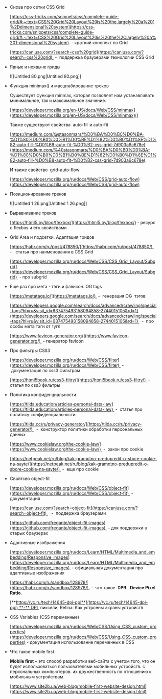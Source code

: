   

- Снова про сетки CSS Grid
    
    [https://css-tricks.com/snippets/css/complete-guide-grid/#:~:text=CSS%20Grid%20Layout%20is%20the,largely%20a%201%2Ddimensional%20system](https://css-tricks.com/snippets/css/complete-guide-grid/#:~:text=CSS%20Grid%20Layout%20is%20the%2Clargely%20a%201-dimensional%20system). - краткий конспект по Grid
    
    [https://caniuse.com/?search=css%20grid](https://caniuse.com/?search=css%20grid)  -  поддержка браузерами технологии CSS Grid
    
- Явные и неявыне гриды
    
    ![[Untitled 80.png|Untitled 80.png]]
    
- Функция minimax() и масштабирование треков
    
    Существует функция minmax, которая позволяет нам устанавливать минимальное, так и максимальное значение.
    
    [https://developer.mozilla.org/en-US/docs/Web/CSS/minmax](https://developer.mozilla.org/en-US/docs/Web/CSS/minmax)()
    
    Также существуют свойства  auto-fill и auto-fit
    
    [https://medium.com/@stasonmars/%D0%BA%D0%B0%D0%BA-%D1%80%D0%B0%D0%B1%D0%BE%D1%82%D0%B0%D1%8E%D1%82-auto-fill-%D0%B8-auto-fit-%D0%B2-css-grid-7d903a6c678e](https://medium.com/%40stasonmars/%D0%BA%D0%B0%D0%BA-%D1%80%D0%B0%D0%B1%D0%BE%D1%82%D0%B0%D1%8E%D1%82-auto-fill-%D0%B8-auto-fit-%D0%B2-css-grid-7d903a6c678e)
    
    И также свойство  grid-auto-flow
    
    [https://developer.mozilla.org/ru/docs/Web/CSS/grid-auto-flow](https://developer.mozilla.org/ru/docs/Web/CSS/grid-auto-flow)
    
- Позиционирование треков
    
    ![[Untitled 1 26.png|Untitled 1 26.png]]
    
- Выравнивание треков
    
    [https://html5.by/blog/flexbox/](https://html5.by/blog/flexbox/) - ресурс с flexbos и его свойствами
    
- Grid Area и подсетки. Адаптация гридов
    
    [https://habr.com/ru/post/478850/](https://habr.com/ru/post/478850/)  -   статья про наименования в CSS Grid
    
    [https://developer.mozilla.org/ru/docs/Web/CSS/CSS_Grid_Layout/Subgrid](https://developer.mozilla.org/ru/docs/Web/CSS/CSS_Grid_Layout/Subgrid)  - про subgrid
    
- Еще раз про мета - тэги и фавикон. OG tags
    
    [https://metatags.io/](https://metatags.io/)  -  генерация OG  тэгов
    
    [https://developers.google.com/search/docs/advanced/crawling/special-tags?hl=ru&visit_id=637475493158094858-2744015105&rd=1](https://developers.google.com/search/docs/advanced/crawling/special-tags?hl=ru&visit_id=637475493158094858-2744015105&rd=1)   -  про особы мета тэги от гугл
    
    [https://www.favicon-generator.org/](https://www.favicon-generator.org/)  - генератор favicon
    
- Про фильтры CSS3
    
    [https://developer.mozilla.org/ru/docs/Web/CSS/filter](https://developer.mozilla.org/ru/docs/Web/CSS/filter)  -   документация по css3 фильтрам
    
    [https://html5book.ru/css3-filtry/](https://html5book.ru/css3-filtry/)  - статья по css3 фильтры
    
- Политика конфиденциальности
    
    [https://tilda.education/articles-personal-data-law](https://tilda.education/articles-personal-data-law)  -  статья про политику конфиденциальности
    
    [https://tilda.cc/ru/privacy-generator/](https://tilda.cc/ru/privacy-generator/)   -  конструктор политики обработки персональных данных
    
    [https://www.cookielaw.org/the-cookie-law/](https://www.cookielaw.org/the-cookie-law/)  -  закон про cookie
    
    [https://netpeak.net/ru/blog/kak-gramotno-predupredit-o-sbore-cookie-na-sayte/](https://netpeak.net/ru/blog/kak-gramotno-predupredit-o-sbore-cookie-na-sayte/)  -  еще про cookie
    
- Свойтсво object-fit
    
    [https://developer.mozilla.org/ru/docs/Web/CSS/object-fit](https://developer.mozilla.org/ru/docs/Web/CSS/object-fit)  -  документация
    
    [https://caniuse.com/?search=object-fit](https://caniuse.com/?search=object-fit)    -  поддержка браузерами
    
    [https://github.com/fregante/object-fit-images](https://github.com/fregante/object-fit-images)  - для поддержки в старых браузерах
    
- Адаптивные изображения
    
    [https://developer.mozilla.org/ru/docs/Learn/HTML/Multimedia_and_embedding/Responsive_images](https://developer.mozilla.org/ru/docs/Learn/HTML/Multimedia_and_embedding/Responsive_images)  - официальная документация про адаптивные изображения
    
    [https://habr.com/ru/sandbox/128978/](https://habr.com/ru/sandbox/128978/)  -  что такое  **DPR**   **Device Pixel Ratio**.
    
    [**https://vc.ru/tech/14645-dpi-ppi**](https://vc.ru/tech/14645-dpi-ppi) **-** DPI, пиксели, Retina: Как устроены экраны устройств
    
- CSS Variables (CSS переменные)
    
    [https://developer.mozilla.org/ru/docs/Web/CSS/Using_CSS_custom_properties](https://developer.mozilla.org/ru/docs/Web/CSS/Using_CSS_custom_properties) - документация использование переменных в CSS
    
- Что такое mobile first
    
    **Mobile first** – это способ разработки веб-сайта с учетом того, что он будет использоваться пользователями мобильных устройств. с персональных компьютеров. их дружественность по отношению к мобильным устройствам.
    
    [https://www.site2b.ua/web-blog/mobile-first-website-design.html](https://www.site2b.ua/web-blog/mobile-first-website-design.html)